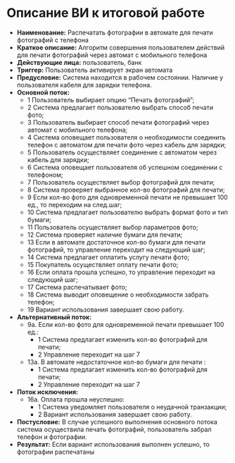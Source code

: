 # Описание ВИ к итоговой работе
   * **Наименование:** Распечатать фотографии в автомате для печати фотографий с телефона
   * **Краткое описание:** Алгоритм совершения пользователем действий для печати фотографий через автомат с мобильного телефона
   * **Действующие лица:** пользователь, банк
   * **Триггер:** Пользователь активирует экран автомата
   * **Предусловие:** Система находится в рабочем состоянии. Наличие у пользователя кабеля для зарядки телефона.
   *   **Основной поток:**
       * 1 Пользователь выбирает опцию “Печать фотографий”;
       * 2 Система предлагает пользователю выбрать способ печати фото;
       * 3 Пользователь выбирает способ печати фотографий через автомат с мобильного телефона;
       * 4 Система оповещает пользователя о необходимости соединить телефон с автоматом для печати фото через кабель для зарядки;
       * 5 Пользователь осуществляет соединение с автоматом через кабель для зарядки;
       * 6 Система оповещает пользователя об успешном соединении с телефоном;
       * 7 Пользователь осуществляет выбор фотографий для печати;
       * 8 Система проверяет выбранное кол-во фотографий для печати;
       * 9 Если кол-во фото для одновременной печати не превышает 100 ед., то переходим на след.шаг;
       * 10 Система предлагает пользователю выбрать формат фото и тип бумаги;
       * 11 Пользователь осуществляет выбор параметров фото;
       * 12 Система проверяет наличие бумаги для печати;
       * 13 Если в автомате достаточное кол-во бумаги для печати фотографий, то управление переходит на следующий шаг;
       * 14 Система предлагает оплатить услугу печати фото;
       * 15 Покупатель осуществляет оплату печати фото;
       * 16 Если оплата прошла успешно, то управление переходит на следующий шаг;
       * 17 Система распечатывает фото;
       * 18 Система выводит оповещение о необходимости забрать телефон;
       * 19 Вариант использования завершает свою работу.
   * **Альтернативный поток:**
       * 9а. Если кол-во фото для одновременной печати превышает 100 ед.:
           * 1 Система предлагает изменить кол-во фотографий для печати;
           * 2 Управление переходит на шаг 7
       * 13а. В автомате недостаточное кол-во бумаги для печати :
           * 1 Система предлагает изменить кол-во фотографий для печати;
           * 2 Управление переходит на шаг 7
   *   **Поток исключения:**
       * 16а. Оплата прошла неуспешно:
           * 1 Система уведомляет пользователя о неудачной транзакции;
           * 2 Вариант использования завершает свою работу.
   * **Постусловие:** В случае успешного выполнения основного потока система осуществила печать фотографий, пользователь забрал телефон и фотографии.
   * **Результат:** Если вариант использования выполнен успешно, то фотографии распечатаны
